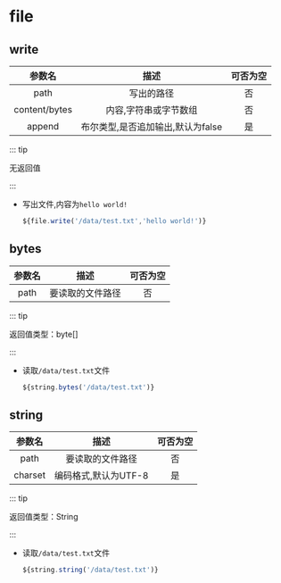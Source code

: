 # file

## write

|    参数名     |               描述                | 可否为空 |
| :-----------: | :-------------------------------: | :------: |
|     path      |            写出的路径             |    否    |
| content/bytes |       内容,字符串或字节数组       |    否    |
|    append     | 布尔类型,是否追加输出,默认为false |    是    |

::: tip 

无返回值

:::


- 写出文件,内容为`hello world!`

  ```javascript
  ${file.write('/data/test.txt','hello world!')}
  ```

## bytes

| 参数名 |       描述       | 可否为空 |
| :----: | :--------------: | :------: |
|  path  | 要读取的文件路径 |    否    |

::: tip 

返回值类型：byte[]

:::


- 读取`/data/test.txt`文件

  ```javascript
  ${string.bytes('/data/test.txt')}
  ```

## string

| 参数名  |         描述         | 可否为空 |
| :-----: | :------------------: | :------: |
|  path   |   要读取的文件路径   |    否    |
| charset | 编码格式,默认为UTF-8 |    是    |

::: tip 

返回值类型：String

:::


- 读取`/data/test.txt`文件

  ```javascript
  ${string.string('/data/test.txt')}
  ```